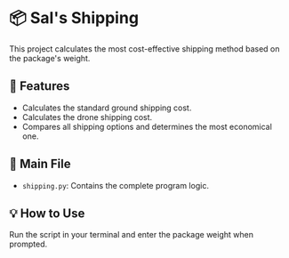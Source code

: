 # 📦 Sal's Shipping

This project calculates the most cost-effective shipping method based on the package's weight.

## 🚀 Features

- Calculates the standard ground shipping cost.
- Calculates the drone shipping cost.
- Compares all shipping options and determines the most economical one.

## 📄 Main File

- `shipping.py`: Contains the complete program logic.

## 💡 How to Use

Run the script in your terminal and enter the package weight when prompted.